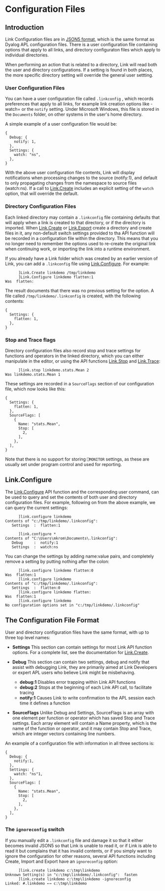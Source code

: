 # Configuration Files

## Introduction
Link Configuration files are in [JSON5 format](https://json5.org/), which is the same format as Dyalog APL configuration files. There is a user configuration file containing options that apply to all links, and directory configuraton files which apply to individual directories.

When performing an action that is related to a directory, Link will read both the user and directory configurations. If a setting is found in both places, the more specific directory setting will override the general user settting.

### User Configuration Files
You can have a user configuration file called `.linkconfig` , which records preferences that apply to all links, for example link creation options like -watch= or the `notify` setting. Under Microsoft Windows, this file is stored in the `Documents` folder, on other systems in the user's home directory.

A simple example of a user configuration file would be:

```
{
  Debug: {
    notify: 1,
  },
  Settings: {
    watch: "ns",
  },
}
```
With the above user configuration file contents, Link will display notifications when processing changes to the source (notify:1), and default to only propagating changes from the namespace to source files (watch:ns). If a call to [Link.Create](..API/Link.Create.md) includes an explicit setting of the `watch` option, that will override the default.

### Directory Configuration Files
Each linked directory may contain a `.linkconfig` file containing defaults that will apply when a link is created to that directory, or if the directory is imported. When [Link.Create](..API/Link.Create.md) or [Link.Export](..API/Link.Export.md) create a directory and create files in it, any non-default switch settings provided to tha API function will be recorded in a configuration file within the directory. This means that you no longer need to remember the options used to re-create the original link when continuing work, or importing the link into a runtime environment.

If you already have a Link folder which was created by an earlier version of Link, you can add a `.linkconfig` file using [Link.Configure](..API/Link.Configure.md). For example:

```
      ]Link.Create linkdemo /tmp/linkdemo
      ]Link.Configure linkdemo flatten:1
Was  flatten: 
```
The result documents that there was no previous setting for the option. A file called `/tmp/linkdemo/.linkconfig` is created, with the following contents:

```
{
  Settings: {
    flatten: 1,
  },
}
```
### Stop and Trace flags

Directory configuration files also record stop and trace settings for functions and operators in the linked directory, which you can either manipulate in the editor, or using the API functions [Link.Stop](../API/Link.Stop.md) and [Link.Trace](../API/Link.Trace.md):

```
      ]link.stop linkdemo.stats.Mean 2
Was linkdemo.stats.Mean 1
```
These settings are recorded in a `SourceFlags` section of our configuration file, which now looks like this:

```
{
  Settings: {
    flatten: 1,
  },
  SourceFlags: [
    {
      Name: "stats.Mean",
      Stop: [
        2,        
      ],
    },    
  ],
}
```

Note that there is no support for storing `⎕MONITOR` settings, as these are usually set under program control and used for reporting.

## Link.Configure
The [Link.Configure](../API/Link.Configure.md) API function and the corresponding user command, can be used to query and set the contents of both user and directory configuration files. For example, following on from the above example, we can query the current settings:

```
      ]link.configure linkdemo
Contents of "c:/tmp/linkdemo/.linkconfig":
   Settings  :  flatten:1 

      ]link.configure *
Contents of "C:\Users\mkrom\Documents\.linkconfig":
   Debug     :  notify:1 
   Settings  :  watch:ns 
```

You can change the settings by adding name:value pairs, and completely remove a setting by putting nothing after the colon:

```
      ]link.configure linkdemo flatten:0
Was  flatten:1 
      ]link.configure linkdemo
Contents of "c:/tmp/linkdemo/.linkconfig":
   Settings  :  flatten:0
      ]link.configure linkdemo flatten:
Was  flatten:1 
      ]link.configure linkdemo
No configuration options set in "c:/tmp/linkdemo/.linkconfig"
```


## The Configuration File Format
User and directory configuration files have the same format, with up to three top level names:

* **Settings** This section can contain settings for most Link API function options. For a complete list, see the 
documentation for [Link.Create](../API/Link.Create.md).

* **Debug** This section can contain two settings, debug and notify that assist with debugging Link, they are primarily aimed at Link Developers or expert APL users who believe Link might be misbehaving.
    - **debug:1** Disables error trapping within Link API functions
    - **debug:2** Stops at the beginning of each Link API call, to facilitate tracing
    - **notify:1** Causes Link to write confirmation to the APL session each time it defines a function

* **SourceFlags** Unlike Debug and Settings, SourceFlags is an array with one element per function or operator which has saved Stop and Trace settings. Each array element will contain a Name property, which is the name of the function or operator, and it may contain Stop and Trace, which are integer vectors containing line numbers.

An example of a configuration file with information in all three sections is:

```
{
  Debug: {
    notify:1,
  },
  Settings: {
    watch: "ns"1,
  },
  SourceFlags: [
    {
      Name: "stats.Mean",
      Stop: [
        2,        
      ],
    },    
  ],
}
```

### The `ignoreconfig` switch
If you manually edit a `.linkconfig` file and damage it so that it either becomes invalid JSON5 so that Link is unable to read it, or if Link is able to read it but complains that it has invalid contents, or if you simply want to ignore the configuration for other reasons, several API functions including Create, Import and Export have an `ignoreconfig` option:

```
      ]link.create linkdemo c:\tmp\linkdemo
Unknown Setting(s) in "c:\tmp\linkdemo/.linkconfig":  fasten 
      ]link.create linkdemo c:\tmp\linkdemo -ignoreconfig
Linked: #.linkdemo ←→ c:\tmp\linkdemo
```



